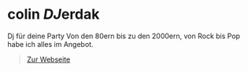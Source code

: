 # colin *DJ*erdak
Dj für deine Party
Von den 80ern bis zu den 2000ern, von Rock bis Pop habe ich alles im Angebot.

 
> [Zur Webseite](https://dj-djerdak.netlify.app/)